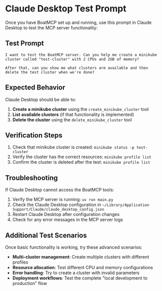 # Claude Desktop Test Prompt

Once you have BoatMCP set up and running, use this prompt in Claude Desktop to test the MCP server functionality:

## Test Prompt

```
I want to test the BoatMCP server. Can you help me create a minikube cluster called "test-cluster" with 2 CPUs and 2GB of memory?

After that, can you show me what clusters are available and then delete the test cluster when we're done?
```

## Expected Behavior

Claude Desktop should be able to:

1. **Create a minikube cluster** using the `create_minikube_cluster` tool
2. **List available clusters** (if that functionality is implemented)
3. **Delete the cluster** using the `delete_minikube_cluster` tool

## Verification Steps

1. Check that minikube cluster is created: `minikube status -p test-cluster`
2. Verify the cluster has the correct resources: `minikube profile list`
3. Confirm the cluster is deleted after the test: `minikube profile list`

## Troubleshooting

If Claude Desktop cannot access the BoatMCP tools:

1. Verify the MCP server is running: `uv run main.py`
2. Check the Claude Desktop configuration in `~/Library/Application Support/Claude/claude_desktop_config.json`
3. Restart Claude Desktop after configuration changes
4. Check for any error messages in the MCP server logs

## Additional Test Scenarios

Once basic functionality is working, try these advanced scenarios:

- **Multi-cluster management**: Create multiple clusters with different profiles
- **Resource allocation**: Test different CPU and memory configurations
- **Error handling**: Try to create a cluster with invalid parameters
- **Deployment workflows**: Test the complete "local development to production" flow